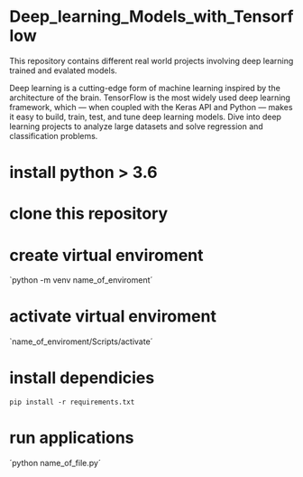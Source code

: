 # Deep_learning_Models_with_Tensorflow

This repository contains different real world projects involving deep learning trained and evalated models.

Deep learning is a cutting-edge form of machine learning inspired by the architecture of the brain. TensorFlow is the most widely used deep learning framework, which — when coupled with the Keras API and Python — makes it easy to build, train, test, and tune deep learning models. Dive into deep learning projects to analyze large datasets and solve regression and classification problems.

# install python > 3.6

# clone this repository

# create virtual enviroment 
`python -m venv name_of_enviroment´

# activate virtual enviroment 
`name_of_enviroment/Scripts/activate´

# install dependicies
`pip install -r requirements.txt`

# run applications
´python name_of_file.py´
